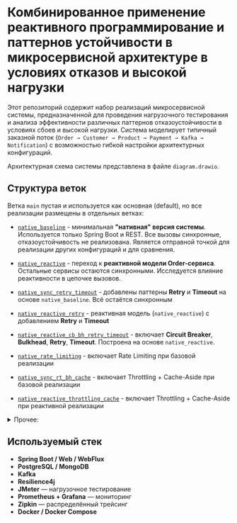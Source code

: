 # Комбинированное применение реактивного программирование и паттернов устойчивости в микросервисной архитектуре в условиях отказов и высокой нагрузки

Этот репозиторий содержит набор реализаций микросервисной системы, предназначенной для проведения нагрузочного тестирования и анализа эффективности различных паттернов отказоустойчивости в условиях сбоев и высокой нагрузки. Система моделирует типичный заказной поток (`Order → Customer → Product → Payment → Kafka → Notification`) с возможностью гибкой настройки архитектурных конфигураций.

Архитектурная схема системы представлена в файле `diagram.drawio`.

## Структура веток

Ветка `main` пустая и используется как основная (default), но все реализации размещены в отдельных ветках:


- [`native_baseline`](https://github.com/st1gmat/spbu_diploma_practice/tree/native_baseline) - минимальная **"нативная" версия системы**. Используется только Spring Boot и REST. Все вызовы синхронные, отказоустойчивость не реализована. Является отправной точкой для реализации других конфигураций и для сравнения.

- [`native_reactive`](https://github.com/st1gmat/spbu_diploma_practice/tree/native_reactive) - переход к **реактивной модели Order-сервиса**. Остальные сервисы остаются синхронными. Исследуется влияние реактивности в цепочке вызовов.

- [`native_sync_retry_timeout`](https://github.com/st1gmat/spbu_diploma_practice/tree/native_sync_retry_timeout) - добавлены паттерны **Retry** и **Timeout** на основе `native_baseline`. Всё остаётся синхронным

- [`native_reactive_retry`](https://github.com/st1gmat/spbu_diploma_practice/tree/native_reactive_retry) - реактивная модель (`native_reactive`) с добавлением **Retry** и **Timeout**

- [`native_reactive_cb_bh_retry_timeout`](https://github.com/st1gmat/spbu_diploma_practice/tree/native_reactive_cb_bh_retry_timeout) - включает **Circuit Breaker**, **Bulkhead**, **Retry**, **Timeout**. Построена на основе `native_reactive`.

- [`native_rate_limiting`](https://github.com/st1gmat/spbu_diploma_practice/tree/native_rate_limiting) - включает Rate Limiting при базовой реализации

- [`native_sync_rt_bh_cache`](https://github.com/st1gmat/spbu_diploma_practice/tree/native_sync_rt_bh_cache) - включает Throttling + Cache-Aside при базовой реализации

- [`native_reactive_throttling_cache`](https://github.com/st1gmat/spbu_diploma_practice/tree/native_reactive_throttling_cache) - включает Throttling + Cache-Aside при реактивной реализации

<details>
<summary>Прочее:</summary>
  
- [`basic_implementation`](https://github.com/st1gmat/spbu_diploma_practice/tree/basic_implementation) - реализация **базовой системы** на стеке **Spring Boot + Spring Cloud** (используются Feign, Eureka, Config Server и пр.)

- [`reactive_implementation`](https://github.com/st1gmat/spbu_diploma_practice/tree/reactive_implementation) - полностью реактивная реализация всей системы, основанная на концепции из `basic_implementation`, но с применением **Spring WebFlux** и реактивных драйверов. Является "реактивным аналогом" `basic_implementation`

- [`reactive-order-service`](https://github.com/st1gmat/spbu_diploma_practice/tree/reactive-order-service) - содержит только реактивную реализацию **Order-сервиса** относительно `basic_implementation`

</details>   


## Используемый стек

- **Spring Boot / Web / WebFlux**
- **PostgreSQL / MongoDB**
- **Kafka**
- **Resilience4j**
- **JMeter** — нагрузочное тестирование
- **Prometheus + Grafana** — мониторинг
- **Zipkin** — распределённый трейсинг
- **Docker / Docker Compose**

